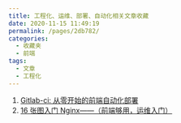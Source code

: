 ```yaml
---
title: 工程化、运维、部署、自动化相关文章收藏
date: 2020-11-15 11:49:19
permalink: /pages/2db782/
categories: 
  - 收藏夹
  - 前端
tags: 
  - 文章
  - 工程化
---
```


1. [Gitlab-ci: 从零开始的前端自动化部署][url-1]
2. [16 张图入门 Nginx——（前端够用，运维入门）][url-2]

[url-1]: https://zhuanlan.zhihu.com/p/184936276
[url-2]: https://mp.weixin.qq.com/s?__biz=MzI2NTk2NzUxNg==&mid=2247488159&idx=2&sn=273613944a5231a2471d09ebfeb1a5e8&chksm=ea94106cdde3997ad36e1ced9cb0313c528b9cd467f09b77c41f9f3e4c7f2f5d9f2524771a8e&mpshare=1&scene=1&srcid=0822ZLfTtA8CwR42AEtNu5Mk&sharer_sharetime=1598064030867&sharer_shareid=76605a84a018b6b091677b5240ac0709&key=b2b8256ddce7032167c7ba1447cb80069223f2670b5a5fe2ec07f1989668dc126be8a03562bb2bb2b4085e634ad92317b8e829b3ada708726df2b3d2b40dc7f805fcc6eb680cadfd3d7fa36b5623e69e50d3ef52acd7b3f9d05a82dbd3f44f103c5ac8489b0bb03ced19489689457c724e80f1eb2f25151a68f74d44d8c15638&ascene=1&uin=MTQ3NTQwOTg4MQ%3D%3D&devicetype=Windows+10+x64&version=62090529&lang=zh_CN&exportkey=AZbCu9sV6VXGYpZNFWYoGR0%3D&pass_ticket=MRyC7ujU4ZM5Jd3KfXI5vZmueAawa0qE8vlOHZ%2FvhuGICkvC3xEEPurwkBShLSAQ&wx_header=0
